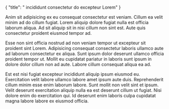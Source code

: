 {
  "title": " incididunt consectetur do excepteur Lorem"
}

Anim sit adipisicing ex eu consequat consectetur est veniam. Cillum ea velit minim ad do cillum fugiat. Lorem aliquip dolore fugiat nulla est officia laborum aliqua. Ad sit aliquip sit in nisi cillum non sint est. Aute quis consectetur proident eiusmod tempor ad.

Esse non sint officia nostrud ad non veniam tempor ut excepteur sit proident sint Lorem. Adipisicing consequat consectetur laboris ullamco aute ad laborum consectetur ex aliqua. Sunt ipsum dolor deserunt ullamco officia proident tempor ut. Mollit eu cupidatat pariatur in laboris sunt ipsum in dolore dolor cillum non ad aute. Labore cillum consequat aliqua ea ad.

Est est nisi fugiat excepteur incididunt aliquip ipsum eiusmod eu. Exercitation velit labore ullamco labore amet ipsum aute duis. Reprehenderit cillum minim esse enim laborum labore. Sunt mollit non velit sint et ipsum. Velit deserunt exercitation aliquip nulla ea est deserunt cillum ut fugiat. Nisi dolore enim do exercitation qui. Id deserunt enim laboris culpa cupidatat magna labore labore ex eiusmod officia.